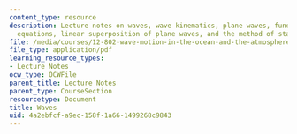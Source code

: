 ```yaml
---
content_type: resource
description: Lecture notes on waves, wave kinematics, plane waves, fundamental kinematic
  equations, linear superposition of plane waves, and the method of stationary phase.
file: /media/courses/12-802-wave-motion-in-the-ocean-and-the-atmosphere-spring-2008/4a2ebfcfa9ec158f1a661499268c9843_MIT12_802S08_lec01.pdf
file_type: application/pdf
learning_resource_types:
- Lecture Notes
ocw_type: OCWFile
parent_title: Lecture Notes
parent_type: CourseSection
resourcetype: Document
title: Waves
uid: 4a2ebfcf-a9ec-158f-1a66-1499268c9843
---
```

